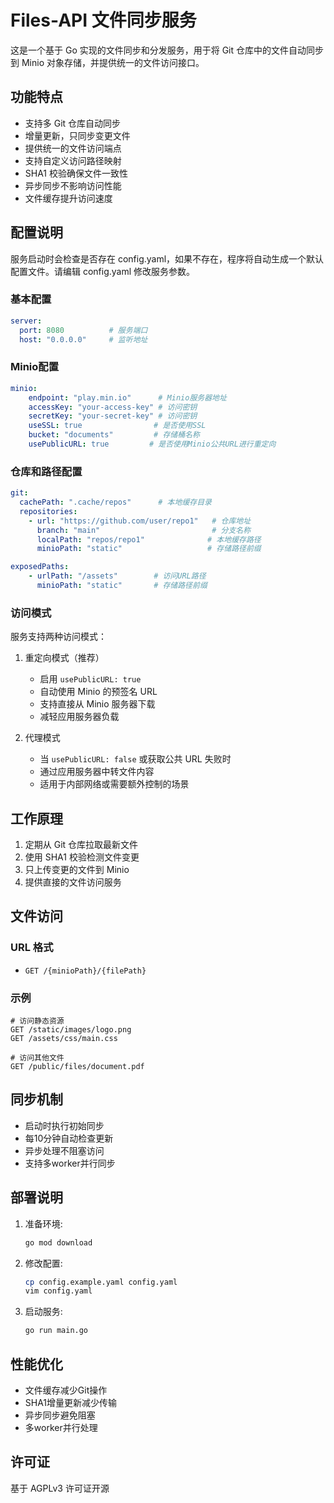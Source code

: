 # Files-API 文件同步服务

这是一个基于 Go 实现的文件同步和分发服务，用于将 Git 仓库中的文件自动同步到 Minio 对象存储，并提供统一的文件访问接口。

## 功能特点

- 支持多 Git 仓库自动同步
- 增量更新，只同步变更文件
- 提供统一的文件访问端点
- 支持自定义访问路径映射
- SHA1 校验确保文件一致性
- 异步同步不影响访问性能
- 文件缓存提升访问速度

## 配置说明

服务启动时会检查是否存在 config.yaml，如果不存在，程序将自动生成一个默认配置文件。请编辑 config.yaml 修改服务参数。

### 基本配置
```yaml
server:
  port: 8080          # 服务端口
  host: "0.0.0.0"     # 监听地址
```

### Minio配置
```yaml
minio:
    endpoint: "play.min.io"      # Minio服务器地址
    accessKey: "your-access-key" # 访问密钥
    secretKey: "your-secret-key" # 访问密钥
    useSSL: true                # 是否使用SSL
    bucket: "documents"         # 存储桶名称
    usePublicURL: true         # 是否使用Minio公共URL进行重定向
```

### 仓库和路径配置
```yaml
git:
  cachePath: ".cache/repos"      # 本地缓存目录
  repositories:
    - url: "https://github.com/user/repo1"   # 仓库地址
      branch: "main"                         # 分支名称
      localPath: "repos/repo1"              # 本地缓存路径
      minioPath: "static"                   # 存储路径前缀

exposedPaths:
    - urlPath: "/assets"        # 访问URL路径
      minioPath: "static"       # 存储路径前缀
```

### 访问模式

服务支持两种访问模式：

1. 重定向模式（推荐）
   - 启用 `usePublicURL: true`
   - 自动使用 Minio 的预签名 URL
   - 支持直接从 Minio 服务器下载
   - 减轻应用服务器负载

2. 代理模式
   - 当 `usePublicURL: false` 或获取公共 URL 失败时
   - 通过应用服务器中转文件内容
   - 适用于内部网络或需要额外控制的场景

## 工作原理

1. 定期从 Git 仓库拉取最新文件
2. 使用 SHA1 校验检测文件变更
3. 只上传变更的文件到 Minio
4. 提供直接的文件访问服务

## 文件访问

### URL 格式
- `GET /{minioPath}/{filePath}`

### 示例
```
# 访问静态资源
GET /static/images/logo.png
GET /assets/css/main.css

# 访问其他文件
GET /public/files/document.pdf
```

## 同步机制

- 启动时执行初始同步
- 每10分钟自动检查更新
- 异步处理不阻塞访问
- 支持多worker并行同步

## 部署说明

1. 准备环境:
   ```bash
   go mod download
   ```

2. 修改配置:
   ```bash
   cp config.example.yaml config.yaml
   vim config.yaml
   ```

3. 启动服务:
   ```bash
   go run main.go
   ```

## 性能优化

- 文件缓存减少Git操作
- SHA1增量更新减少传输
- 异步同步避免阻塞
- 多worker并行处理

## 许可证

基于 AGPLv3 许可证开源
